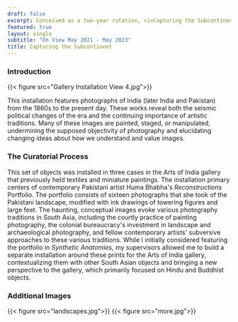 ```yaml
---
draft: false
excerpt: Conceived as a two-year rotation, <i>Capturing the Subcontinent </i> juxtaposes Huma Bhabha's <i>Reconstructions</i> portfolio with historic and contemporary South Asian photography from the Museum of Fine Arts Houston's permanent collection. Bhabha's portfolio, which features her ominous, looming figures painted on photographs of the Pakistani landscape, recalls South Asia's rich tradition of painted photography, as well as the tradition of landscape and monument photography, often utilized by the British to depict India as backwards, decaying, and ripe for conquest. This rotation highlights various aspects of Indian photography history - the colonial landscape, portraiture and studio photography, contemporary manipulated photography - to contextualize Bhabha's portfolio and introduce some of the unique facets of South Asian photography.
featured: true
layout: single
subtitle: "On View May 2021 - May 2023"
title: Capturing the Subcontinent
---
```


### Introduction

{{< figure src="Gallery Installation View 4.jpg">}}

This installation features photographs of India (later India and Pakistan) from the 1860s to the present day. These works reveal both the seismic political changes of the era and the continuing importance of artistic traditions. Many of these images are painted, staged, or manipulated, undermining the supposed objectivity of photography and elucidating changing ideas about how we understand and value images. 


### The Curatorial Process

This set of objects was installed in three cases in the Arts of India gallery that previously held textiles and miniature paintings. The installation primary centers of contemporary Pakistani artist Huma Bhabha's <i>Reconstructions</i> Portfolio. The portfolio consists of sixteen photographs that she took of the Pakistani landscape, modified with ink drawings of towering figures and large feet. The haunting, conceptual images evoke various photography traditions in South Asia, including the courtly practice of painting photography, the colonial bureaucracy's investment in landscape and archaeological photography, and fellow contemporary artists' subversive approaches to these various traditions. While I initially considered featuring the portfolio in <i>Synthetic Anatomies,</i> my supervisors allowed me to build a separate installation around these prints for the Arts of India gallery, contextualizing them with other South Asian objects and bringing a new perspective to the gallery, which primarily focused on Hindu and Buddhist objects. 

### Additional Images

{{< figure src="landscapes.jpg">}}
{{< figure src="more.jpg">}}